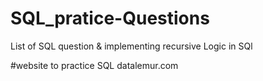 # SQL_pratice-Questions
List of SQL question  &amp;  implementing recursive Logic in SQl

#website to practice SQL
datalemur.com
